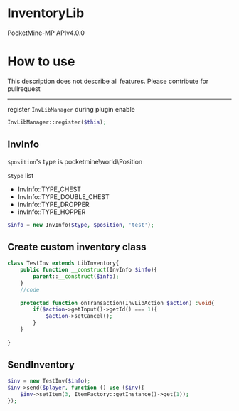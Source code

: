 # InventoryLib
PocketMine-MP APIv4.0.0

# How to use
This description does not describe all features. Please contribute for pullrequest

---

register `InvLibManager` during plugin enable
```php
InvLibManager::register($this);
```
## InvInfo
`$position`'s type is pocketmine\world\Position

`$type` list
- InvInfo::TYPE_CHEST
- InvInfo::TYPE_DOUBLE_CHEST
- invInfo::TYPE_DROPPER
- invInfo::TYPE_HOPPER
```php
$info = new InvInfo($type, $position, 'test');
```
## Create custom inventory class
```php
class TestInv extends LibInventory{
	public function __construct(InvInfo $info){
		parent::__construct($info);
	}
	//code
	
	protected function onTransaction(InvLibAction $action) :void{
		if($action->getInput()->getId() === 1){
			$action->setCancel();
		}
	}
	
}
```
## SendInventory
```php
$inv = new TestInv($info);
$inv->send($player, function () use ($inv){
	$inv->setItem(3, ItemFactory::getInstance()->get(1));
});
```

